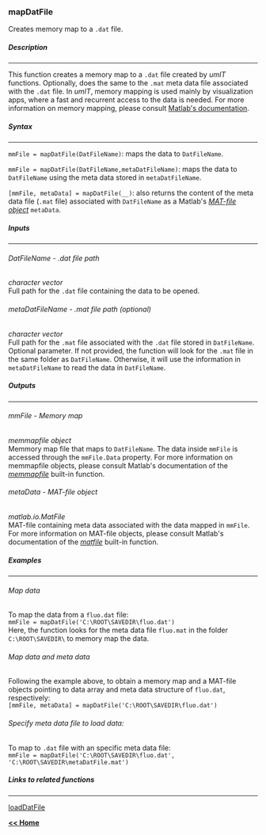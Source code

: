 ### mapDatFile
Creates memory map to a `.dat` file.

##### Description
___

This function creates a memory map to a `.dat` file created by *umIT* functions. Optionally, does the same to the `.mat` meta data file associated with the `.dat` file. In *umIT*, memory mapping is used mainly by visualization apps, where a fast and recurrent access to the data is needed. For more information on memory mapping, please consult [Matlab's documentation](https://www.mathworks.com/help/matlab/import_export/overview-of-memory-mapping.html).

##### Syntax
___

`mmFile = mapDatFile(DatFileName)`: maps the data to `DatFileName`.

`mmFile = mapDatFile(DatFileName,metaDatFileName)`: maps the data to `DatFileName` using the meta data stored in `metaDatFileName`.

`[mmFile, metaData] = mapDatFile(__)`: also returns the content of the meta data file (`.mat` file) associated with `DatFileName` as a Matlab's [*MAT-file object*](https://www.mathworks.com/help/matlab/ref/matlab.io.matfile.html?searchHighlight=MAT-file&s_tid=srchtitle_MAT-file_2) `metaData`.
##### Inputs
___
###### DatFileName - .dat file path
*character vector*   
Full path for the `.dat` file containing the data to be opened.

###### metaDatFileName - .mat file path (optional)
*character vector*   
Full path for the `.mat` file associated with the `.dat` file stored in `DatFileName`.\
Optional parameter. If not provided, the function will look for the `.mat` file in the same folder as `DatFileName`. Otherwise, it will use the information in `metaDatFileName` to read the data in `DatFileName`.

##### Outputs
___

###### mmFile - Memory map
*memmapfile object*   
Memmory map file that maps to `DatFileName`. The data inside `mmFile` is accessed through the `mmFile.Data` property. For more information on memmapfile objects, please consult Matlab's documentation of the [*memmapfile*](https://www.mathworks.com/help/matlab/ref/memmapfile.html?searchHighlight=memmapfile&s_tid=srchtitle_memmapfile_1) built-in function.

###### metaData - MAT-file object
*matlab.io.MatFile*   
MAT-file containing meta data associated with the data mapped in `mmFile`. For more information on MAT-file objects, please consult Matlab's documentation of the [*matfile*](https://www.mathworks.com/help/matlab/ref/matlab.io.matfile.html?searchHighlight=matfile&s_tid=srchtitle_matfile_1) built-in function.
##### Examples
___

###### Map data
To map the data from a `fluo.dat` file:\
`mmFile = mapDatFile('C:\ROOT\SAVEDIR\fluo.dat')`\
Here, the function looks for the meta data file `fluo.mat` in the folder `C:\ROOT\SAVEDIR\` to memory map the data.

###### Map data and meta data
Following the example above, to obtain a memory map and a MAT-file objects pointing to data array and meta data structure of `fluo.dat`, respectively:\
`[mmFile, metaData] = mapDatFile('C:\ROOT\SAVEDIR\fluo.dat')`

###### Specify meta data file to load data:
To map to `.dat` file with an specific meta data file:\
`mmFile = mapDatFile('C:\ROOT\SAVEDIR\fluo.dat', 'C:\ROOT\SAVEDIR\metaDatFile.mat')`

##### Links to related functions
___

[loadDatFile](../../docs/devDocs/loaddatfile.md)


[**<< Home**](../../index.md)
